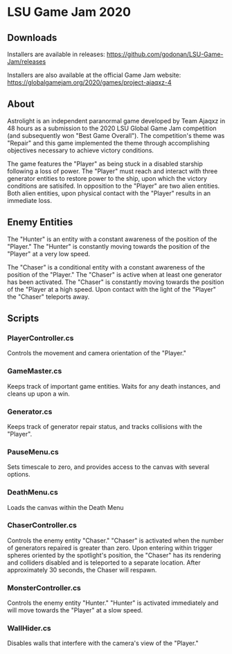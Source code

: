 # LSU Game Jam 2020

## Downloads

Installers are available in releases: https://github.com/godonan/LSU-Game-Jam/releases

Installers are also available at the official Game Jam website: https://globalgamejam.org/2020/games/project-ajaqxz-4

## About
Astrolight is an independent paranormal game developed by Team Ajaqxz in 48 hours as a submission to the 2020 LSU Global Game Jam competition (and subsequently won "Best Game Overall"). The competition's theme was "Repair" and this game implemented the theme through accomplishing objectives necessary to achieve victory conditions.

The game features the "Player" as being stuck in a disabled starship following a loss of power. The "Player" must reach and interact with three generator entities to restore power to the ship, upon which the victory conditions are satisifed. In opposition to the "Player" are two alien entities. Both alien entities, upon physical contact with the "Player" results in an immediate loss.

## Enemy Entities

The "Hunter" is an entity with a constant awareness of the position of the "Player." The "Hunter" is constantly moving towards the position of the "Player" at a very low speed.

The "Chaser" is a conditional entity with a constant awareness of the position of the "Player." The "Chaser" is active when at least one generator has been activated.  The "Chaser" is constantly moving towards the position of the "Player at a high speed. Upon contact with the light of the "Player" the "Chaser" teleports away.


## Scripts

### PlayerController.cs

Controls the movement and camera orientation of the "Player."

### GameMaster.cs

Keeps track of important game entities. Waits for any death instances, and cleans up upon a win.

### Generator.cs

Keeps track of generator repair status, and tracks collisions with the "Player".

### PauseMenu.cs

Sets timescale to zero, and provides access to the canvas with several options.

### DeathMenu.cs

Loads the canvas within the Death Menu

### ChaserController.cs

Controls the enemy entity "Chaser." "Chaser" is activated when the number of generators repaired is greater than zero. Upon entering within trigger spheres oriented by the spotlight's position, the "Chaser" has its rendering and colliders disabled and is teleported to a separate location. After approximately 30 seconds, the Chaser will respawn.

### MonsterController.cs

Controls the enemy entity "Hunter." "Hunter" is activated immediately and will move towards the "Player" at a slow speed.

### WallHider.cs

Disables walls that interfere with the camera's view of the "Player."
